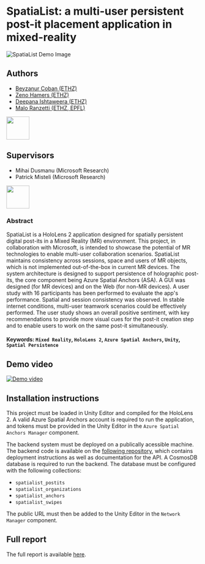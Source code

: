 # SpatiaList: a multi-user persistent post-it placement application in mixed-reality

![SpatiaList Demo Image](/resources/app.png)

## Authors
- [Beyzanur Coban (ETHZ)](https://github.com/beyzanurcoban)
- [Zeno Hamers (ETHZ)](https://github.com/H-Zeno)
- [Deepana Ishtaweera (ETHZ)](https://github.com/deepanaishtaweera)
- [Malo Ranzetti (ETHZ, EPFL)](https://github.com/mrztti)

<img src="https://github.com/spatia-list/spatialist/blob/main/resources/ethz-logo.png" height=60px> 

## Supervisors
- Mihai Dusmanu (Microsoft Research)
- Patrick Misteli (Microsoft Research)

<img src="https://github.com/spatia-list/spatialist/blob/main/resources/microsoft-logo.png" height=60px>

### Abstract
SpatiaList is a HoloLens 2 application designed for spatially persistent digital post-its in a Mixed Reality (MR) environment. This project, in collaboration with Microsoft, is intended to showcase the potential of MR technologies to enable multi-user collaboration scenarios.
SpatiaList maintains consistency across sessions, space and users of MR objects, which is not implemented out-of-the-box in current MR devices. The system architecture is designed to support persistence of holographic post-its, the core component being Azure Spatial Anchors (ASA). 
A GUI was designed (for MR devices) and on the Web (for non-MR devices). A user study with 16 participants has been performed to evaluate the app's performance. Spatial and session consistency was observed. In stable internet conditions, multi-user teamwork scenarios could be effectively performed.
The user study shows an overall positive sentiment, with key recommendations to provide more visual cues for the post-it creation step and to enable users to work on the same post-it simultaneously.

#### Keywords: `Mixed Reality`, `HoloLens 2`, `Azure Spatial Anchors`, `Unity`, `Spatial Persistence`

## Demo video

[![Demo video](http://img.youtube.com/vi/IT7c7chMiws/0.jpg)](http://www.youtube.com/watch?v=IT7c7chMiws "SpatiaList Demo Video")

## Installation instructions

This project must be loaded in Unity Editor and compiled for the HoloLens 2. 
A valid Azure Spatial Anchors account is required to run the application, and tokens must be provided in the Unity Editor in the `Azure Spatial Anchors Manager` component.

The backend system must be deployed on a publically acessible machine. The backend code is available on the [following repository](https://github.com/spatia-list/spatialist-backend), which contains deployment instructions as well as documentation for the API.
A CosmosDB database is required to run the backend. The database must be configured with the following collections:
- `spatialist_postits`
- `spatialist_organizations` 
- `spatialist_anchors`
- `spatialist_swipes`

The public URL must then be added to the Unity Editor in the `Network Manager` component.

## Full report

The full report is available [here](/resources/report.pdf).





